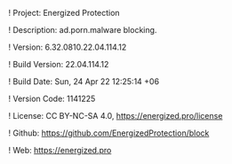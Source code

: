 ! Project: Energized Protection

! Description: ad.porn.malware blocking.

! Version: 6.32.0810.22.04.114.12

! Build Version: 22.04.114.12

! Build Date: Sun, 24 Apr 22 12:25:14 +06

! Version Code: 1141225

! License: CC BY-NC-SA 4.0, https://energized.pro/license

! Github: https://github.com/EnergizedProtection/block

! Web: https://energized.pro
